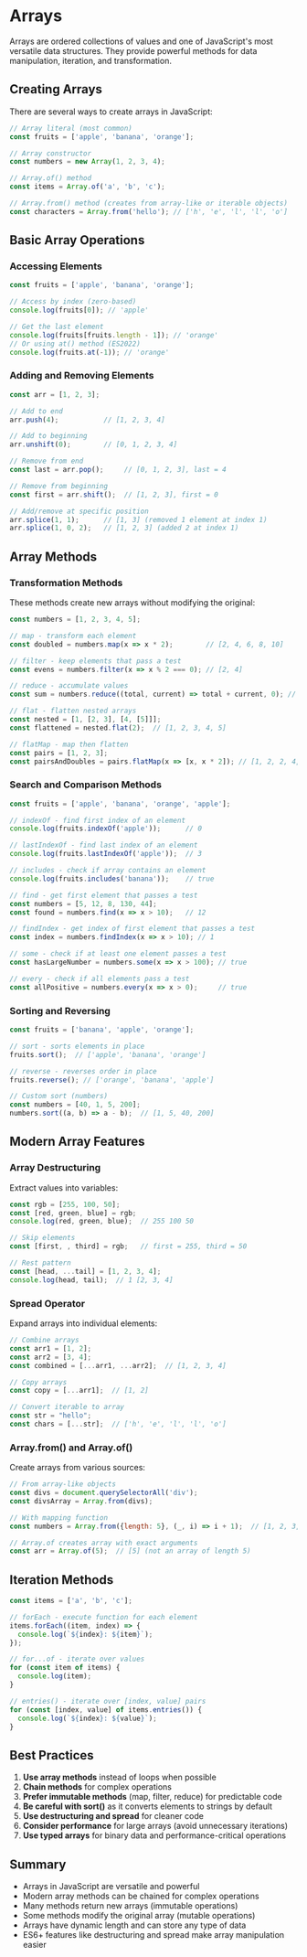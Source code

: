 # Arrays

Arrays are ordered collections of values and one of JavaScript's most versatile data structures. They provide powerful methods for data manipulation, iteration, and transformation.

## Creating Arrays

There are several ways to create arrays in JavaScript:

```javascript
// Array literal (most common)
const fruits = ['apple', 'banana', 'orange'];

// Array constructor
const numbers = new Array(1, 2, 3, 4);

// Array.of() method
const items = Array.of('a', 'b', 'c');

// Array.from() method (creates from array-like or iterable objects)
const characters = Array.from('hello'); // ['h', 'e', 'l', 'l', 'o']
```

## Basic Array Operations

### Accessing Elements

```javascript
const fruits = ['apple', 'banana', 'orange'];

// Access by index (zero-based)
console.log(fruits[0]); // 'apple'

// Get the last element
console.log(fruits[fruits.length - 1]); // 'orange'
// Or using at() method (ES2022)
console.log(fruits.at(-1)); // 'orange'
```

### Adding and Removing Elements

```javascript
const arr = [1, 2, 3];

// Add to end
arr.push(4);           // [1, 2, 3, 4]

// Add to beginning
arr.unshift(0);        // [0, 1, 2, 3, 4]

// Remove from end
const last = arr.pop();     // [0, 1, 2, 3], last = 4

// Remove from beginning
const first = arr.shift();  // [1, 2, 3], first = 0

// Add/remove at specific position
arr.splice(1, 1);      // [1, 3] (removed 1 element at index 1)
arr.splice(1, 0, 2);   // [1, 2, 3] (added 2 at index 1)
```

## Array Methods

### Transformation Methods

These methods create new arrays without modifying the original:

```javascript
const numbers = [1, 2, 3, 4, 5];

// map - transform each element
const doubled = numbers.map(x => x * 2);        // [2, 4, 6, 8, 10]

// filter - keep elements that pass a test
const evens = numbers.filter(x => x % 2 === 0); // [2, 4]

// reduce - accumulate values
const sum = numbers.reduce((total, current) => total + current, 0); // 15

// flat - flatten nested arrays
const nested = [1, [2, 3], [4, [5]]];
const flattened = nested.flat(2);  // [1, 2, 3, 4, 5]

// flatMap - map then flatten
const pairs = [1, 2, 3];
const pairsAndDoubles = pairs.flatMap(x => [x, x * 2]); // [1, 2, 2, 4, 3, 6]
```

### Search and Comparison Methods

```javascript
const fruits = ['apple', 'banana', 'orange', 'apple'];

// indexOf - find first index of an element
console.log(fruits.indexOf('apple'));      // 0

// lastIndexOf - find last index of an element
console.log(fruits.lastIndexOf('apple'));  // 3

// includes - check if array contains an element
console.log(fruits.includes('banana'));    // true

// find - get first element that passes a test
const numbers = [5, 12, 8, 130, 44];
const found = numbers.find(x => x > 10);   // 12

// findIndex - get index of first element that passes a test
const index = numbers.findIndex(x => x > 10); // 1

// some - check if at least one element passes a test
const hasLargeNumber = numbers.some(x => x > 100); // true

// every - check if all elements pass a test
const allPositive = numbers.every(x => x > 0);     // true
```

### Sorting and Reversing

```javascript
const fruits = ['banana', 'apple', 'orange'];

// sort - sorts elements in place
fruits.sort();  // ['apple', 'banana', 'orange']

// reverse - reverses order in place
fruits.reverse(); // ['orange', 'banana', 'apple']

// Custom sort (numbers)
const numbers = [40, 1, 5, 200];
numbers.sort((a, b) => a - b);  // [1, 5, 40, 200]
```

## Modern Array Features

### Array Destructuring

Extract values into variables:

```javascript
const rgb = [255, 100, 50];
const [red, green, blue] = rgb;
console.log(red, green, blue);  // 255 100 50

// Skip elements
const [first, , third] = rgb;   // first = 255, third = 50

// Rest pattern
const [head, ...tail] = [1, 2, 3, 4];
console.log(head, tail);  // 1 [2, 3, 4]
```

### Spread Operator

Expand arrays into individual elements:

```javascript
// Combine arrays
const arr1 = [1, 2];
const arr2 = [3, 4];
const combined = [...arr1, ...arr2];  // [1, 2, 3, 4]

// Copy arrays
const copy = [...arr1];  // [1, 2]

// Convert iterable to array
const str = "hello";
const chars = [...str];  // ['h', 'e', 'l', 'l', 'o']
```

### Array.from() and Array.of()

Create arrays from various sources:

```javascript
// From array-like objects
const divs = document.querySelectorAll('div');
const divsArray = Array.from(divs);

// With mapping function
const numbers = Array.from({length: 5}, (_, i) => i + 1);  // [1, 2, 3, 4, 5]

// Array.of creates array with exact arguments
const arr = Array.of(5);  // [5] (not an array of length 5)
```

## Iteration Methods

```javascript
const items = ['a', 'b', 'c'];

// forEach - execute function for each element
items.forEach((item, index) => {
  console.log(`${index}: ${item}`);
});

// for...of - iterate over values
for (const item of items) {
  console.log(item);
}

// entries() - iterate over [index, value] pairs
for (const [index, value] of items.entries()) {
  console.log(`${index}: ${value}`);
}
```

## Best Practices

1. **Use array methods** instead of loops when possible
2. **Chain methods** for complex operations
3. **Prefer immutable methods** (map, filter, reduce) for predictable code
4. **Be careful with sort()** as it converts elements to strings by default
5. **Use destructuring and spread** for cleaner code
6. **Consider performance** for large arrays (avoid unnecessary iterations)
7. **Use typed arrays** for binary data and performance-critical operations

## Summary

- Arrays in JavaScript are versatile and powerful
- Modern array methods can be chained for complex operations
- Many methods return new arrays (immutable operations)
- Some methods modify the original array (mutable operations)
- Arrays have dynamic length and can store any type of data
- ES6+ features like destructuring and spread make array manipulation easier 